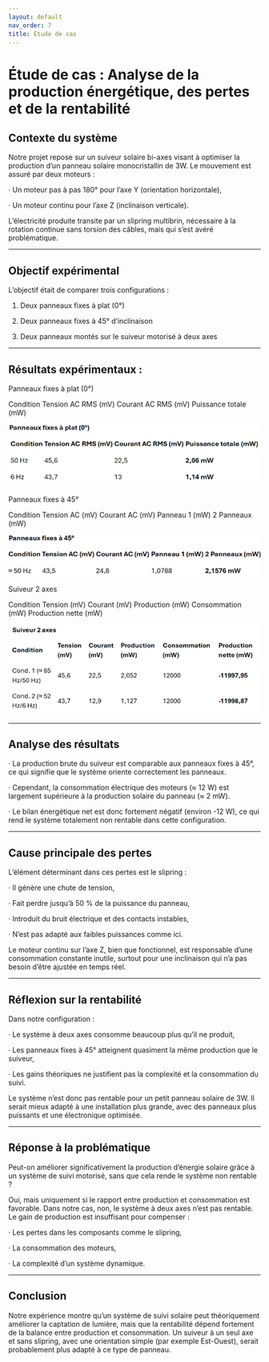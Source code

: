 ```yaml
---
layout: default
nav_order: 7
title: Etude de cas
---
```


# Étude de cas : Analyse de la production énergétique, des pertes et de la rentabilité

## Contexte du système

Notre projet repose sur un suiveur solaire bi-axes visant à optimiser la production d’un panneau solaire monocristallin de 3W. Le mouvement est assuré par deux moteurs :

· Un moteur pas à pas 180° pour l’axe Y (orientation horizontale),

· Un moteur continu pour l’axe Z (inclinaison verticale).

L’électricité produite transite par un slipring multibrin, nécessaire à la rotation continue sans torsion des câbles, mais qui s’est avéré problématique.

---

## Objectif expérimental

L’objectif était de comparer trois configurations :

1. Deux panneaux fixes à plat (0°)

2. Deux panneaux fixes à 45° d’inclinaison

3. Deux panneaux montés sur le suiveur motorisé à deux axes

---

## Résultats expérimentaux :

Panneaux fixes à plat (0°)

Condition Tension AC RMS (mV) Courant AC RMS (mV) Puissance totale (mW)

![panneau à 0°](Images/panneaux_0.png)

Panneaux fixes à 45°

Condition Tension AC (mV) Courant AC (mV) Panneau 1 (mW) 2 Panneaux (mW)

![panneau à 0°](Images/panneaux_45.png)

Suiveur 2 axes

Condition Tension (mV) Courant (mV) Production (mW) Consommation (mW) Production nette (mW)

![panneau à 0°](Images/suiveur_2_axes.png)

---

## Analyse des résultats

· La production brute du suiveur est comparable aux panneaux fixes à 45°, ce qui signifie que le système oriente correctement les panneaux.

· Cependant, la consommation électrique des moteurs (≈ 12 W) est largement supérieure à la production solaire du panneau (≈ 2 mW).

· Le bilan énergétique net est donc fortement négatif (environ -12 W), ce qui rend le système totalement non rentable dans cette configuration.

---

## Cause principale des pertes

L’élément déterminant dans ces pertes est le slipring :

· Il génère une chute de tension,

· Fait perdre jusqu’à 50 % de la puissance du panneau,

· Introduit du bruit électrique et des contacts instables,

· N’est pas adapté aux faibles puissances comme ici.

Le moteur continu sur l’axe Z, bien que fonctionnel, est responsable d’une consommation constante inutile, surtout pour une inclinaison qui n’a pas besoin d’être ajustée en temps réel.

---

## Réflexion sur la rentabilité

Dans notre configuration :

· Le système à deux axes consomme beaucoup plus qu’il ne produit,

· Les panneaux fixes à 45° atteignent quasiment la même production que le suiveur,

· Les gains théoriques ne justifient pas la complexité et la consommation du suivi.

Le système n’est donc pas rentable pour un petit panneau solaire de 3W. Il serait mieux adapté à une installation plus grande, avec des panneaux plus puissants et une électronique optimisée.

---

## Réponse à la problématique

Peut-on améliorer significativement la production d’énergie solaire grâce à un système de suivi motorisé, sans que cela rende le système non rentable ?

Oui, mais uniquement si le rapport entre production et consommation est favorable. Dans notre cas, non, le système à deux axes n’est pas rentable. Le gain de production est insuffisant pour compenser :

· Les pertes dans les composants comme le slipring,

· La consommation des moteurs,

· La complexité d’un système dynamique.

---

## Conclusion

Notre expérience montre qu’un système de suivi solaire peut théoriquement améliorer la captation de lumière, mais que la rentabilité dépend fortement de la balance entre production et consommation. Un suiveur à un seul axe et sans slipring, avec une orientation simple (par exemple Est-Ouest), serait probablement plus adapté à ce type de panneau.